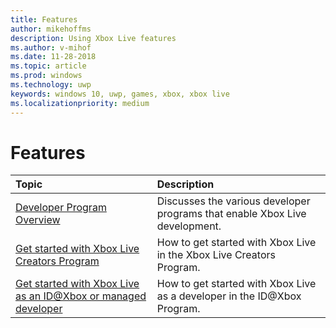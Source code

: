 ```yaml
---
title: Features
author: mikehoffms
description: Using Xbox Live features
ms.author: v-mihof
ms.date: 11-28-2018
ms.topic: article
ms.prod: windows
ms.technology: uwp
keywords: windows 10, uwp, games, xbox, xbox live
ms.localizationpriority: medium
---
```


# Features



| Topic                                                                                                                                             | Description                                                                                                   |
|:--------------------------------------------------------------------------------------------------------------------------------------------------|:--------------------------------------------------------------------------------------------------------------|
| [Developer Program Overview](developer-program-overview.md) | Discusses the various developer programs that enable Xbox Live development. |
| [Get started with Xbox Live Creators Program](get-started-with-creators/get-started-with-xbox-live-creators.md) | How to get started with Xbox Live in the Xbox Live Creators Program. |
| [Get started with Xbox Live as an ID@Xbox or managed developer](get-started-with-partner/get-started-with-xbox-live-partner.md) | How to get started with Xbox Live as a developer in the ID@Xbox Program. |
